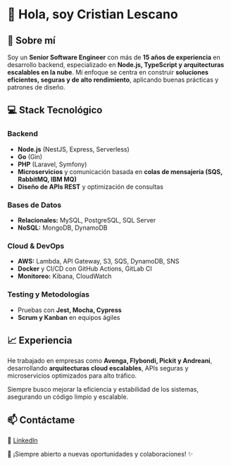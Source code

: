 # 👋 Hola, soy Cristian Lescano

## 🚀 Sobre mí

Soy un **Senior Software Engineer** con más de **15 años de experiencia** en desarrollo backend, especializado en **Node.js, TypeScript y arquitecturas escalables en la nube**. Mi enfoque se centra en construir **soluciones eficientes, seguras y de alto rendimiento**, aplicando buenas prácticas y patrones de diseño.

## 💻 Stack Tecnológico

### **Backend**
- **Node.js** (NestJS, Express, Serverless)
- **Go** (Gin)
- **PHP** (Laravel, Symfony)
- **Microservicios** y comunicación basada en **colas de mensajería (SQS, RabbitMQ, IBM MQ)**
- **Diseño de APIs REST** y optimización de consultas

### **Bases de Datos**
- **Relacionales:** MySQL, PostgreSQL, SQL Server
- **NoSQL:** MongoDB, DynamoDB

### **Cloud & DevOps**
- **AWS:** Lambda, API Gateway, S3, SQS, DynamoDB, SNS
- **Docker** y CI/CD con GitHub Actions, GitLab CI
- **Monitoreo:** Kibana, CloudWatch

### **Testing y Metodologías**
- Pruebas con **Jest, Mocha, Cypress**
- **Scrum y Kanban** en equipos ágiles

## 📈 Experiencia

He trabajado en empresas como **Avenga, Flybondi, Pickit y Andreani**, desarrollando **arquitecturas cloud escalables**, APIs seguras y microservicios optimizados para alto tráfico. 

Siempre busco mejorar la eficiencia y estabilidad de los sistemas, asegurando un código limpio y escalable.

## 📫 Contáctame

🔗 [LinkedIn](https://www.linkedin.com/in/cristianlescano/)  

🚀 ¡Siempre abierto a nuevas oportunidades y colaboraciones! ✨
